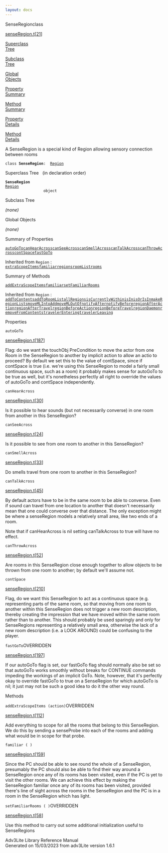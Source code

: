 ```yaml
---
layout: docs
---
```

<span class="title">SenseRegion</span><span class="type">class</span>

[senseRegion.t](../file/senseRegion.t.html)\[[21](../source/senseRegion.t.html#21)\]

[Superclass  
Tree](#_SuperClassTree_)

[Subclass  
Tree](#_SubClassTree_)

[Global  
Objects](#_ObjectSummary_)

[Property  
Summary](#_PropSummary_)

[Method  
Summary](#_MethodSummary_)

[Property  
Details](#_Properties_)

[Method  
Details](#_Methods_)



A SenseRegion is a special kind of Region allowing sensory connection
between rooms

`class `**`SenseRegion`**` :   `[`Region`](../object/Region.html)



<span id="_SuperClassTree_"></span>



<span class="hdln">Superclass Tree</span>   (in declaration order)



**`SenseRegion`**  
[`Region`](../object/Region.html)  
`                 object`  
<span id="_SubClassTree_"></span>



<span class="hdln">Subclass Tree</span>  



*(none)* <span id="_ObjectSummary_"></span>



<span class="hdln">Global Objects</span>  



*(none)* <span id="_PropSummary_"></span>



<span class="hdln">Summary of Properties</span>  



[`autoGoTo`](#autoGoTo)[`canHearAcross`](#canHearAcross)[`canSeeAcross`](#canSeeAcross)[`canSmellAcross`](#canSmellAcross)[`canTalkAcross`](#canTalkAcross)[`canThrowAcross`](#canThrowAcross)[`contSpace`](#contSpace)[`fastGoTo`](#fastGoTo)

Inherited from `Region` :  
[`extraScopeItems`](../object/Region.html#extraScopeItems)[`familiar`](../object/Region.html#familiar)[`regions`](../object/Region.html#regions)[`roomList`](../object/Region.html#roomList)[`rooms`](../object/Region.html#rooms)

<span id="_MethodSummary_"></span>



<span class="hdln">Summary of Methods</span>  



[`addExtraScopeItems`](#addExtraScopeItems)[`familiar`](#familiar)[`setFamiliarRooms`](#setFamiliarRooms)

Inherited from `Region` :  
[`addToContents`](../object/Region.html#addToContents)[`addToRoomList`](../object/Region.html#addToRoomList)[`allRegions`](../object/Region.html#allRegions)[`isCurrentlyWithin`](../object/Region.html#isCurrentlyWithin)[`isIn`](../object/Region.html#isIn)[`isOrIsIn`](../object/Region.html#isOrIsIn)[`makeRegionLists`](../object/Region.html#makeRegionLists)[`moveMLIntoAdd`](../object/Region.html#moveMLIntoAdd)[`moveMLOutOf`](../object/Region.html#moveMLOutOf)[`notifyAfter`](../object/Region.html#notifyAfter)[`notifyBefore`](../object/Region.html#notifyBefore)[`regionAfterAction`](../object/Region.html#regionAfterAction)[`regionAfterTravel`](../object/Region.html#regionAfterTravel)[`regionBeforeAction`](../object/Region.html#regionBeforeAction)[`regionBeforeTravel`](../object/Region.html#regionBeforeTravel)[`regionDaemon`](../object/Region.html#regionDaemon)[`removeFromContents`](../object/Region.html#removeFromContents)[`travelerEntering`](../object/Region.html#travelerEntering)[`travelerLeaving`](../object/Region.html#travelerLeaving)

<span id="_Properties_"></span>



<span class="hdln">Properties</span>  



<span id="autoGoTo"></span>

`autoGoTo`

[senseRegion.t](../file/senseRegion.t.html)\[[187](../source/senseRegion.t.html#187)\]



Flag: do we want the touchObj PreCondition to move the actor from one
Room in the SenseRegion to another by implicit action to allow an actio
to proceed? By default we set this to the value of contSpace, since if
contSpace is true (i.e. we're using this SenseRegion to model a fairly
small continuous space, such as a room) it probably makes sense for
autoGoTo to be true as well, but it's nonetheless perfectly all right to
override the values of autoGoTo and contSpace independently.



<span id="canHearAcross"></span>

`canHearAcross`

[senseRegion.t](../file/senseRegion.t.html)\[[30](../source/senseRegion.t.html#30)\]



Is it possible to hear sounds (but not necessarily converse) in one room
from another in this SenseRegion?



<span id="canSeeAcross"></span>

`canSeeAcross`

[senseRegion.t](../file/senseRegion.t.html)\[[24](../source/senseRegion.t.html#24)\]



Is it possible to see from one room to another in this SenseRegion?



<span id="canSmellAcross"></span>

`canSmellAcross`

[senseRegion.t](../file/senseRegion.t.html)\[[33](../source/senseRegion.t.html#33)\]



Do smells travel from one room to another in this SenseRegion?



<span id="canTalkAcross"></span>

`canTalkAcross`

[senseRegion.t](../file/senseRegion.t.html)\[[45](../source/senseRegion.t.html#45)\]



By default actors have to be in the same room to be able to converse.
Even if sound can travel from one location to another that doesn't
necessarily mean that one could converse over that distance. The only
exception might be where a senseRegion models a relatively small area,
like two ends of a room.

Note that if canHearAcross is nil setting canTalkAcross to true will
have no effect.



<span id="canThrowAcross"></span>

`canThrowAcross`

[senseRegion.t](../file/senseRegion.t.html)\[[52](../source/senseRegion.t.html#52)\]



Are rooms in this SenseRegion close enough together to allow objects to
be thrown from one room to another; by default we'll assume not.



<span id="contSpace"></span>

`contSpace`

[senseRegion.t](../file/senseRegion.t.html)\[[210](../source/senseRegion.t.html#210)\]



Flag, do we want this SenseRegion to act as a continuous space (e.g.
representing parts of the same room, so that moving from one room to
another within this SenseRegion does not trigger a new room description,
thereby creating the impression that we have moved within the same room
rather than to another. This should probably be used sparingly and only
for SenseRegions representing a relatively small area, otherwise the
lack of a new room description (i.e. a LOOK AROUND) could be confusing
to the player.



<span id="fastGoTo"></span>

`fastGoTo`<span class="rem">OVERRIDDEN</span>

[senseRegion.t](../file/senseRegion.t.html)\[[197](../source/senseRegion.t.html#197)\]



If our autoGoTo flag is set, our fastGoTo flag should normally also be
set so that autoGoTo works smoothly without breaks for CONTINUE commands
impeding the workings of an implicit GoTo. Note, however, that it's
perfectly okay to override fastGoTo to true on a SenseRegion for which
autoGoTo is nil; it just may not be such a good idea to do it the other
way round.



<span id="_Methods_"></span>



<span class="hdln">Methods</span>  



<span id="addExtraScopeItems"></span>

`addExtraScopeItems (action)`<span class="rem">OVERRIDDEN</span>

[senseRegion.t](../file/senseRegion.t.html)\[[112](../source/senseRegion.t.html#112)\]



Add everything to scope for all the rooms that belong to this
SenseRegion. We do this by sending a senseProbe into each of the rooms
and adding what would be in scope for that probe.



<span id="familiar"></span>

`familiar ( )`

[senseRegion.t](../file/senseRegion.t.html)\[[159](../source/senseRegion.t.html#159)\]



Since the PC should be able to see round the whole of a SenseRegion,
presumably the PC should also be able to find their way around a
SenseRegion once any of its rooms has been visited, even if the PC is
yet to visit the other rooms. We can achieve this effect by making the
SenseRegion familiar once any of its rooms has been visited, provided
there's line of sight across the rooms in the SenseRegion and the PC is
in a room in the SenseRegion which has light.



<span id="setFamiliarRooms"></span>

`setFamiliarRooms ( )`<span class="rem">OVERRIDDEN</span>

[senseRegion.t](../file/senseRegion.t.html)\[[58](../source/senseRegion.t.html#58)\]



Use this method to carry out some additional initialization useful to
SenseRegions





Adv3Lite Library Reference Manual  
Generated on 15/03/2023 from adv3Lite version 1.6.1


